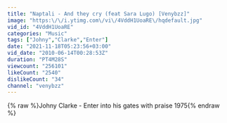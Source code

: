 ```yaml
---
title: "Naptali - And they cry (feat Sara Lugo) [Venybzz]"
image: "https:\/\/i.ytimg.com\/vi\/4VddH1UoaRE\/hqdefault.jpg"
vid_id: "4VddH1UoaRE"
categories: "Music"
tags: ["Johny","Clarke","Enter"]
date: "2021-11-18T05:23:56+03:00"
vid_date: "2010-06-14T00:28:53Z"
duration: "PT4M28S"
viewcount: "256101"
likeCount: "2540"
dislikeCount: "34"
channel: "venybzz"
---
```

{% raw %}Johny Clarke - Enter into his gates with praise 1975{% endraw %}
